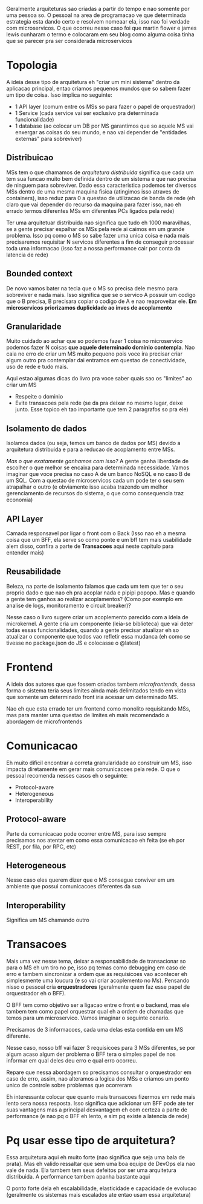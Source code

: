 Geralmente arquiteturas sao criadas a partir do tempo e nao somente por uma pessoa so. O pessoal na area de programacao ve que determinada estrategia esta dando certo e resolvem nomeaar ela, isso nao foi verdade com microservicos. O que ocorreu nesse caso foi que martin flower e james lewis cunharam o termo e colocaram em seu blog como alguma coisa tinha que se parecer pra ser considerada microservicos

# Topologia
A ideia desse tipo de arquitetura eh "criar um mini sistema" dentro da aplicacao principal, entao criamos pequenos mundos que so sabem fazer um tipo de coisa. Isso implica no seguinte:

- 1 API layer (comum entre os MSs so para fazer o papel de orquestrador)
- 1 Service (cada service vai ser exclusivo pra determinada funcionalidade)
- 1 database (ao colocar um DB por MS garantimos que so aquele MS vai enxergar as coisas do seu mundo, e nao vai depender de "entidades externas" para sobreviver)

## Distribuicao
MSs tem o que chamamos de _arquitetura distribuida_ significa que cada um tem sua funcao muito bem definida dentro de um sistema e que nao precisa de ninguem para sobreviver. Dado essa caracteristica podemos ter diversos MSs dentro de uma mesma maquina fisica (atingimos isso atraves de containers), isso reduz para 0 a questao de utilizacao de banda de rede (eh claro que vai depender do recurso da maquina para fazer isso, nao eh errado termos diferentes MSs em diferentes PCs ligados pela rede)

Ter uma arquitetuar distribuida nao significa que tudo eh 1000 maravilhas, se a gente precisar espalhar os MSs pela rede ai caimos em um grande problema. Isso pq como o MS so sabe fazer uma unica coisa e nada mais precisaremos requisitar N servicos diferentes a fim de conseguir processar toda uma informacao (isso faz a nossa performance cair por conta da latencia de rede)

## Bounded context
De novo vamos bater na tecla que o MS so precisa dele mesmo para sobreviver e nada mais. Isso significa que se o servico A possuir um codigo que o B precisa, B precisara copiar o codigo de A e nao reaproveitar ele. **Em microservicos priorizamos duplicidade ao inves de acoplamento**

## Granularidade
Muito cuidado ao achar que so podemos fazer 1 coisa no microservico podemos fazer N coisas **que aquele determinado dominio contempla**. Nao caia no erro de criar um MS muito pequeno pois voce ira precisar criar algum outro pra contemplar dai entramos em questao de conectividade, uso de rede e tudo mais.

Aqui estao algumas dicas do livro pra voce saber quais sao os "limites" ao criar um MS

- Respeite o dominio
- Evite transacoes pela rede (se da pra deixar no mesmo lugar, deixe junto. Esse topico eh tao importante que tem 2 paragrafos so pra ele)

## Isolamento de dados
Isolamos dados (ou seja, temos um banco de dados por MS) devido a arquitetura distribuida e para a reducao de acoplamento entre MSs.

_Mas o que exatamente ganhamos com isso?_
A gente ganha liberdade de escolher o que melhor se encaixa para determinada necessidade. Vamos imaginar que voce precisa no caso A de um banco NoSQL e no caso B de um SQL. Com a questao de microservicos cada um pode ter o seu sem atrapalhar o outro (e obviamente isso acaba trazendo um melhor gerenciamento de recursos do sistema, o que como consequencia traz economia)

## API Layer
Camada responsavel por ligar o front com o Back (Isso nao eh a mesma coisa que um BFF, ela serve so como ponte e um bff tem mais usabilidade alem disso, confira a parte de **Transacoes** aqui neste capitulo para entender mais)

## Reusabilidade
Beleza, na parte de isolamento falamos que cada um tem que ter o seu proprio dado e que nao eh pra acoplar nada e pipipi popopo. Mas e quando a gente tem ganhos ao realizar acoplamentos? (Como por exemplo em analise de logs, monitoramento e circuit breaker)?

Nesse caso o livro sugere criar um acoplemento parecido com a ideia de microkernel. A gente cria um componente (leia-se biblioteca) que vai deter todas essas funcionalidades, quando a gente precisar atualizar eh so atualizar o componente que todos vao refletir essa mudanca (eh como se tivesse no package.json do JS e colocasse o @latest)

# Frontend
A ideia dos autores que que fossem criados tambem _microfrontends_, dessa forma o sistema teria seus limites ainda mais delimitados tendo em vista que somente um determinado front iria acessar um determinado MS.

Nao eh que esta errado ter um frontend como monolito requisitando MSs, mas para manter uma questao de limites eh mais recomendado a abordagem de microfrontends

# Comunicacao
Eh muito dificil encontrar a correta granularidade ao construir um MS, isso impacta diretamente em gerar mais comunicacoes pela rede. O que o pessoal recomenda nesses casos eh o seguinte:

- Protocol-aware
- Heterogeneous
- Interoperability

## Protocol-aware
Parte da comunicacao pode ocorrer entre MS, para isso sempre precisamos nos atentar em como essa comunicacao eh feita (se eh por REST, por fila, por RPC, etc)

## Heterogeneous
Nesse caso eles querem dizer que o MS consegue conviver em um ambiente que possui comunicacoes diferentes da sua

## Interoperability
Significa um MS chamando outro

# Transacoes
Mais uma vez nesse tema, deixar a responsabilidade de transacionar so para o MS eh um tiro no pe, isso pq temas como debugging em caso de erro e tambem sincronizar a ordem que as requisicoes vao acontecer eh simplesmente uma loucura (e so vai criar acoplemento no Ms). Pensando nisso o pessoal cria **orquestradores** (geralmente quem faz esse papel de orquestrador eh o BFF).

O BFF tem como objetivo ser a ligacao entre o front e o backend, mas ele tambem tem como papel orquestrar qual eh a ordem de chamadas que temos para um microservico. Vamos imaginar o seguinte cenario.

Precisamos de 3 informacoes, cada uma delas esta contida em um MS diferente.

Nesse caso, nosso bff vai fazer 3 requisicoes para 3 MSs diferentes, se por algum acaso algum der problema o BFF tera o simples papel de nos informar em qual deles deu erro e qual erro ocorreu.

Repare que nessa abordagem so precisamos consultar o orquestrador em caso de erro, assim, nao alteramos a logica dos MSs e criamos um ponto unico de controle sobre problemas que ocorreram

Eh interessante colocar que quanto mais transacoes fizermos em rede mais lento sera nossa resposta. Isso significa que adicionar um BFF pode ate ter suas vantagens mas a principal desvantagem eh com certeza a parte de performance (e nao pq o BFF eh lento, e sim pq existe a latencia de rede)

# Pq usar esse tipo de arquitetura?
Essa arquitetura aqui eh muito forte (nao significa que seja uma bala de prata). Mas eh valido ressaltar que sem uma boa equipe de DevOps ela nao vale de nada. Ela tambem tem seus defeitos por ser uma arquitetura distribuida. A performance tambem apanha bastante aqui

O ponto forte dela eh escalabilidade, elasticidade e capacidade de evolucao (geralmente os sistemas mais escalados ate entao usam essa arquitetura)